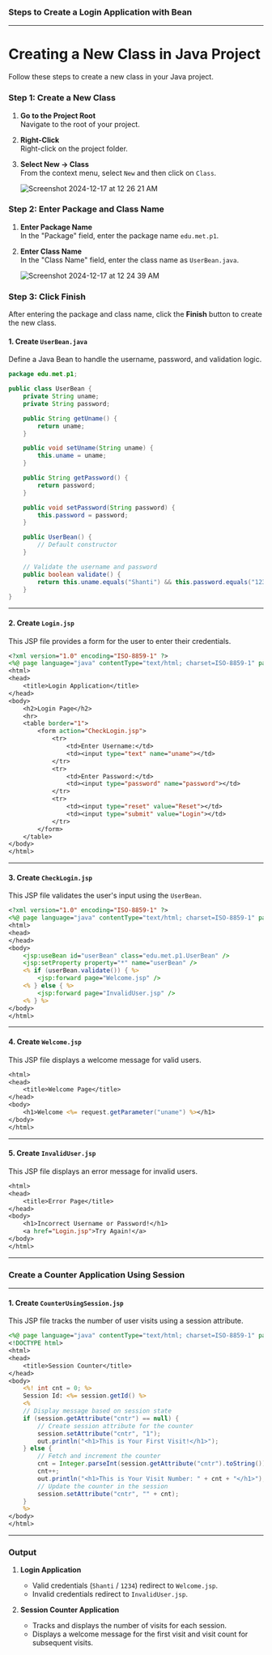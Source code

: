 ### Steps to Create a Login Application with Bean

---
# Creating a New Class in Java Project

Follow these steps to create a new class in your Java project.

### Step 1: Create a New Class

1. **Go to the Project Root**  
   Navigate to the root of your project.

2. **Right-Click**  
   Right-click on the project folder.

3. **Select New -> Class**  
   From the context menu, select `New` and then click on `Class`.

   ![Screenshot 2024-12-17 at 12 26 21 AM](https://github.com/user-attachments/assets/664536a5-53e0-487b-a87d-5df6815231dd)

### Step 2: Enter Package and Class Name

1. **Enter Package Name**  
   In the "Package" field, enter the package name `edu.met.p1`.

2. **Enter Class Name**  
   In the "Class Name" field, enter the class name as `UserBean.java`.

   ![Screenshot 2024-12-17 at 12 24 39 AM](https://github.com/user-attachments/assets/76d694fc-5844-40cd-a3dd-57f73e112e5c)

### Step 3: Click Finish

After entering the package and class name, click the **Finish** button to create the new class.

#### 1. Create `UserBean.java`

Define a Java Bean to handle the username, password, and validation logic.

```java
package edu.met.p1;

public class UserBean {
    private String uname;
    private String password;

    public String getUname() {
        return uname;
    }

    public void setUname(String uname) {
        this.uname = uname;
    }

    public String getPassword() {
        return password;
    }

    public void setPassword(String password) {
        this.password = password;
    }

    public UserBean() {
        // Default constructor
    }

    // Validate the username and password
    public boolean validate() {
        return this.uname.equals("Shanti") && this.password.equals("1234");
    }
}
```

---

#### 2. Create `Login.jsp`

This JSP file provides a form for the user to enter their credentials.

```jsp
<?xml version="1.0" encoding="ISO-8859-1" ?>
<%@ page language="java" contentType="text/html; charset=ISO-8859-1" pageEncoding="ISO-8859-1" %>
<html>
<head>
    <title>Login Application</title>
</head>
<body>
    <h2>Login Page</h2>
    <hr>
    <table border="1">
        <form action="CheckLogin.jsp">
            <tr>
                <td>Enter Username:</td>
                <td><input type="text" name="uname"></td>
            </tr>
            <tr>
                <td>Enter Password:</td>
                <td><input type="password" name="password"></td>
            </tr>
            <tr>
                <td><input type="reset" value="Reset"></td>
                <td><input type="submit" value="Login"></td>
            </tr>
        </form>
    </table>
</body>
</html>
```

---

#### 3. Create `CheckLogin.jsp`

This JSP file validates the user's input using the `UserBean`.

```jsp
<?xml version="1.0" encoding="ISO-8859-1" ?>
<%@ page language="java" contentType="text/html; charset=ISO-8859-1" pageEncoding="ISO-8859-1" %>
<html>
<head>
</head>
<body>
    <jsp:useBean id="userBean" class="edu.met.p1.UserBean" />
    <jsp:setProperty property="*" name="userBean" />
    <% if (userBean.validate()) { %>
        <jsp:forward page="Welcome.jsp" />
    <% } else { %>
        <jsp:forward page="InvalidUser.jsp" />
    <% } %>
</body>
</html>
```

---

#### 4. Create `Welcome.jsp`

This JSP file displays a welcome message for valid users.

```jsp
<html>
<head>
    <title>Welcome Page</title>
</head>
<body>
    <h1>Welcome <%= request.getParameter("uname") %></h1>
</body>
</html>
```

---

#### 5. Create `InvalidUser.jsp`

This JSP file displays an error message for invalid users.

```jsp
<html>
<head>
    <title>Error Page</title>
</head>
<body>
    <h1>Incorrect Username or Password!</h1>
    <a href="Login.jsp">Try Again!</a>
</body>
</html>
```

---

### Create a Counter Application Using Session

---

#### 1. Create `CounterUsingSession.jsp`

This JSP file tracks the number of user visits using a session attribute.

```jsp
<%@ page language="java" contentType="text/html; charset=ISO-8859-1" pageEncoding="ISO-8859-1" %>
<!DOCTYPE html>
<html>
<head>
    <title>Session Counter</title>
</head>
<body>
    <%! int cnt = 0; %>
    Session Id: <%= session.getId() %>
    <%
    // Display message based on session state
    if (session.getAttribute("cntr") == null) {
        // Create session attribute for the counter
        session.setAttribute("cntr", "1");
        out.println("<h1>This is Your First Visit!</h1>");
    } else {
        // Fetch and increment the counter
        cnt = Integer.parseInt(session.getAttribute("cntr").toString());
        cnt++;
        out.println("<h1>This is Your Visit Number: " + cnt + "</h1>");
        // Update the counter in the session
        session.setAttribute("cntr", "" + cnt);
    }
    %>
</body>
</html>
```

---

### Output

1. **Login Application**
   - Valid credentials (`Shanti` / `1234`) redirect to `Welcome.jsp`.
   - Invalid credentials redirect to `InvalidUser.jsp`.

2. **Session Counter Application**
   - Tracks and displays the number of visits for each session.
   - Displays a welcome message for the first visit and visit count for subsequent visits.
